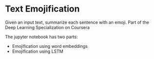 # Text Emojification

Given an input text, summarize each sentence with an emoji.
Part of the Deep Learning Specialization on Coursera

The jupyter notebook has two parts:
* Emojification using word embeddings
* Emojification using LSTM